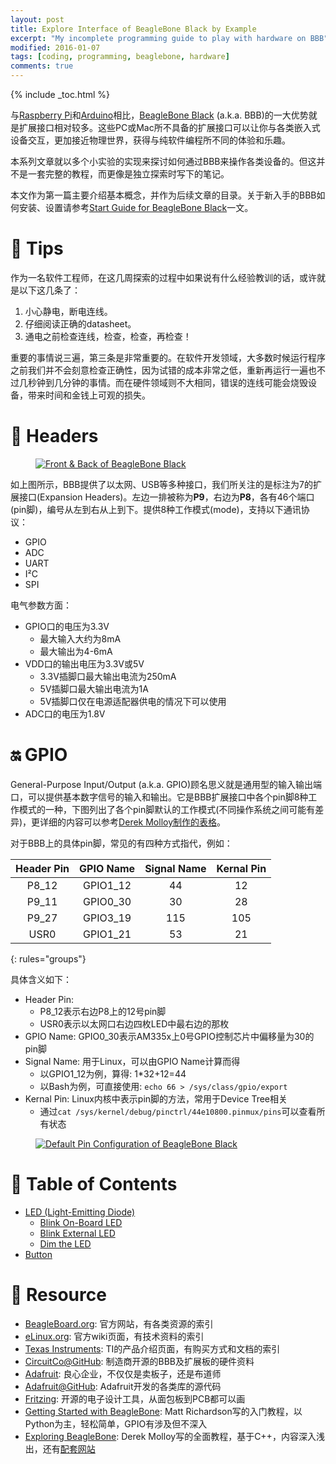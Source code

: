 ```yaml
---
layout: post
title: Explore Interface of BeagleBone Black by Example
excerpt: "My incomplete programming guide to play with hardware on BBB"
modified: 2016-01-07
tags: [coding, programming, beaglebone, hardware]
comments: true
---
```


{% include _toc.html %}


与[Raspberry Pi](https://www.raspberrypi.org/)和[Arduino](https://www.arduino.cc/)相比，[BeagleBone Black](http://beagleboard.org/black) (a.k.a. BBB)的一大优势就是扩展接口相对较多。这些PC或Mac所不具备的扩展接口可以让你与各类嵌入式设备交互，更加接近物理世界，获得与纯软件编程所不同的体验和乐趣。

本系列文章就以多个小实验的实现来探讨如何通过BBB来操作各类设备的。但这并不是一套完整的教程，而更像是独立探索时写下的笔记。

本文作为第一篇主要介绍基本概念，并作为后续文章的目录。关于新入手的BBB如何安装、设置请参考[Start Guide for BeagleBone Black](http://yewei.io/)一文。



# :bookmark: Tips 

作为一名软件工程师，在这几周探索的过程中如果说有什么经验教训的话，或许就是以下这几条了：

1. 小心静电，断电连线。
2. 仔细阅读正确的datasheet。
3. 通电之前检查连线，检查，检查，再检查！

重要的事情说三遍，第三条是非常重要的。在软件开发领域，大多数时候运行程序之前我们并不会刻意检查正确性，因为试错的成本非常之低，重新再运行一遍也不过几秒钟到几分钟的事情。而在硬件领域则不大相同，错误的连线可能会烧毁设备，带来时间和金钱上可观的损失。



# :dog: Headers

<figure>
  <a href="/images/photo/beaglebone/bbb-front-back.jpg">
    <img src="/images/photo/beaglebone/bbb-front-back.jpg" alt="Front & Back of BeagleBone Black">
  </a>
</figure>

如上图所示，BBB提供了以太网、USB等多种接口，我们所关注的是标注为7的扩展接口(Expansion Headers)。左边一排被称为**P9**，右边为**P8**，各有46个端口(pin脚)，编号从左到右从上到下。提供8种工作模式(mode)，支持以下通讯协议：

* GPIO
* ADC
* UART
* I²C
* SPI

电气参数方面：

* GPIO口的电压为3.3V
  - 最大输入大约为8mA
  - 最大输出为4-6mA
* VDD口的输出电压为3.3V或5V
  - 3.3V插脚口最大输出电流为250mA
  - 5V插脚口最大输出电流为1A
  - 5V插脚口仅在电源适配器供电的情况下可以使用
* ADC口的电压为1.8V



# :on: GPIO

General-Purpose Input/Output (a.k.a. GPIO)顾名思义就是通用型的输入输出端口，可以提供基本数字信号的输入和输出。它是BBB扩展接口中各个pin脚8种工作模式的一种，下图列出了各个pin脚默认的工作模式(不同操作系统之间可能有差异)，更详细的内容可以参考[Derek Molloy制作的表格](https://github.com/vejuhust/beagle-code/tree/master/datasheet/beaglebone-black)。

对于BBB上的具体pin脚，常见的有四种方式指代，例如：

| Header Pin | GPIO Name | Signal Name | Kernal Pin |
|:----------:|:---------:|:-----------:|:----------:|
| P8\_12     | GPIO1\_12 | 44          | 12         |
| P9\_11     | GPIO0\_30 | 30          | 28         |
| P9\_27     | GPIO3\_19 | 115         | 105        |
| USR0       | GPIO1\_21 | 53          | 21         |
{: rules="groups"}

具体含义如下：

* Header Pin:
  - P8_12表示右边P8上的12号pin脚
  - USR0表示以太网口右边四枚LED中最右边的那枚
* GPIO Name: GPIO0\_30表示AM335x上0号GPIO控制芯片中偏移量为30的pin脚
* Signal Name: 用于Linux，可以由GPIO Name计算而得
  - 以GPIO1\_12为例，算得: 1*32+12=44
  - 以Bash为例，可直接使用: `echo 66 > /sys/class/gpio/export`
* Kernal Pin: Linux内核中表示pin脚的方法，常用于Device Tree相关
  - 通过`cat /sys/kernel/debug/pinctrl/44e10800.pinmux/pins`可以查看所有状态

<figure>
  <a href="/images/photo/beaglebone/bbb-pin-default.png">
    <img src="/images/photo/beaglebone/bbb-pin-default.png" alt="Default Pin Configuration of BeagleBone Black">
  </a>
</figure>



# :notebook: Table of Contents

* [LED (Light-Emitting Diode)](/explore-interface-of-beaglebone-black-w-led/)
  - [Blink On-Board LED](/explore-interface-of-beaglebone-black-w-led/#blink-on-board-led)
  - [Blink External LED](/explore-interface-of-beaglebone-black-w-led/#blink-external-led)
  - [Dim the LED](/explore-interface-of-beaglebone-black-w-led/#dim-the-led)
* [Button](/explore-interface-of-beaglebone-black-w-button/)



# :floppy_disk: Resource 

* [BeagleBoard.org](http://beagleboard.org/black): 官方网站，有各类资源的索引
* [eLinux.org](http://www.elinux.org/Beagleboard:BeagleBoneBlack): 官方wiki页面，有技术资料的索引
* [Texas Instruments](http://www.ti.com/tool/BEAGLEBK): TI的产品介绍页面，有购买方式和文档的索引
* [CircuitCo@GitHub](https://github.com/CircuitCo/BeagleBone-Black/): 制造商开源的BBB及扩展板的硬件资料
* [Adafruit](https://learn.adafruit.com/category/beaglebone): 良心企业，不仅仅是卖板子，还是布道师
* [Adafruit@GitHub](https://github.com/adafruit/): Adafruit开发的各类库的源代码
* [Fritzing](http://fritzing.org/): 开源的电子设计工具，从面包板到PCB都可以画
* [Getting Started with BeagleBone](http://shop.oreilly.com/product/0636920028116.do): Matt Richardson写的入门教程，以Python为主，轻松简单，GPIO有涉及但不深入
* [Exploring BeagleBone](http://as.wiley.com/WileyCDA/WileyTitle/productCd-1118935128,subjectCd-CM43.html): Derek Molloy写的全面教程，基于C++，内容深入浅出，还有[配套网站](http://exploringbeaglebone.com/)

